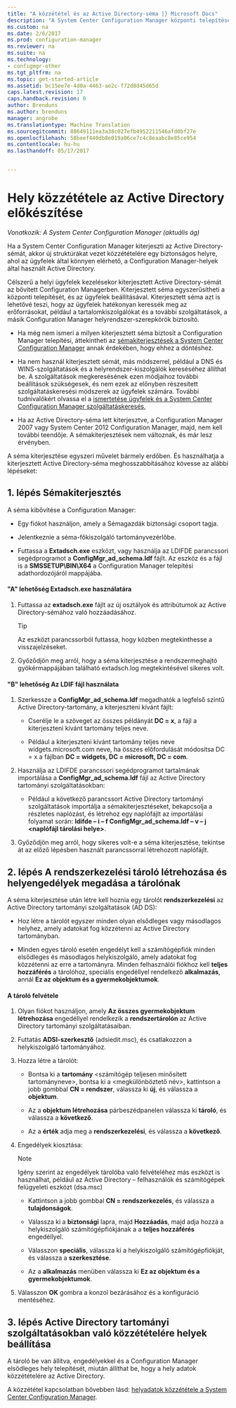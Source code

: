 ```yaml
---
title: "A közzététel és az Active Directory-séma |} Microsoft Docs"
description: "A System Center Configuration Manager központi telepítését és konfigurálását ügyfelek folyamat egyszerűsítése Active Directory-séma kiterjesztése."
ms.custom: na
ms.date: 2/6/2017
ms.prod: configuration-manager
ms.reviewer: na
ms.suite: na
ms.technology:
- configmgr-other
ms.tgt_pltfrm: na
ms.topic: get-started-article
ms.assetid: bc15ee7e-4d0a-4463-ae2c-f72d8d45d65d
caps.latest.revision: 17
caps.handback.revision: 0
author: Brenduns
ms.author: brenduns
manager: angrobe
ms.translationtype: Machine Translation
ms.sourcegitcommit: 88649111ea3a38c027efb4952211546afd0bf27e
ms.openlocfilehash: 58beef440db8e019a06ce7c4c8eaabc8e85ce954
ms.contentlocale: hu-hu
ms.lasthandoff: 05/17/2017


---
```

# <a name="prepare-active-directory-for-site-publishing"></a>Hely közzététele az Active Directory előkészítése

*Vonatkozik: A System Center Configuration Manager (aktuális ág)*

Ha a System Center Configuration Manager kiterjeszti az Active Directory-sémát, akkor új struktúrákat vezet közzétételére egy biztonságos helyre, ahol az ügyfelek által könnyen elérhető, a Configuration Manager-helyek által használt Active Directory.  

Célszerű a helyi ügyfelek kezelésekor kiterjesztett Active Directory-sémát az bővített Configuration Managerben. Kiterjesztett séma egyszerűsítheti a központi telepítését, és az ügyfelek beállításával. Kiterjesztett séma azt is lehetővé teszi, hogy az ügyfelek hatékonyan keressék meg az erőforrásokat, például a tartalomkiszolgálókat és a további szolgáltatások, a másik Configuration Manager helyrendszer-szerepkörök biztosító.  

-   Ha még nem ismeri a milyen kiterjesztett séma biztosít a Configuration Manager telepítési, áttekintheti az [sémakiterjesztések a System Center Configuration Manager](../../../core/plan-design/network/schema-extensions.md) annak érdekében, hogy ehhez a döntéshez.  

-   Ha nem használ kiterjesztett sémát, más módszerrel, például a DNS és WINS-szolgáltatások és a helyrendszer-kiszolgálók kereséséhez állíthat be. A szolgáltatások megkeresésének ezen módjaihoz további beállítások szükségesek, és nem ezek az előnyben részesített szolgáltatáskeresési módszerek az ügyfelek számára. További tudnivalókért olvassa el a [ismertetése ügyfelek és a System Center Configuration Manager szolgáltatáskeresés](../../../core/plan-design/hierarchy/understand-how-clients-find-site-resources-and-services.md),  

-   Ha az Active Directory-séma lett kiterjesztve, a Configuration Manager 2007 vagy System Center 2012 Configuration Manager, majd, nem kell további teendője. A sémakiterjesztések nem változnak, és már lesz érvényben.  

A séma kiterjesztése egyszeri művelet bármely erdőben. És használhatja a kiterjesztett Active Directory-séma meghosszabbításához kövesse az alábbi lépéseket:  

## <a name="step-1-extend-the-schema"></a>1. lépés Sémakiterjesztés  
A séma kibővítése a Configuration Manager:  

-   Egy fiókot használjon, amely a Sémagazdák biztonsági csoport tagja.  

-   Jelentkeznie a séma-főkiszolgáló tartományvezérlőbe.  

-   Futtassa a **Extadsch.exe** eszközt, vagy használja az LDIFDE parancssori segédprogramot a **ConfigMgr_ad_schema.ldf** fájlt. Az eszköz és a fájl is a **SMSSETUP\BIN\X64** a Configuration Manager telepítési adathordozójáról mappájába.  

#### <a name="option-a-use-extadschexe"></a>"A" lehetőség Extadsch.exe használatára  

1.  Futtassa az **extadsch.exe** fájlt az új osztályok és attribútumok az Active Directory-sémához való hozzáadásához.  

    > [!TIP]  
    >  Az eszközt parancssorból futtassa, hogy közben megtekinthesse a visszajelzéseket.  

2.  Győződjön meg arról, hogy a séma kiterjesztése a rendszermeghajtó gyökérmappájában található extadsch.log megtekintésével sikeres volt.  

#### <a name="option-b-use-the-ldif-file"></a>"B" lehetőség Az LDIF fájl használata  

1.  Szerkessze a **ConfigMgr_ad_schema.ldf** megadhatók a legfelső szintű Active Directory-tartomány, a kiterjeszteni kívánt fájlt:  

    -   Cserélje le a szöveget az összes példányát **DC = x**, a fájl a kiterjeszteni kívánt tartomány teljes neve.  

    -   Például a kiterjeszteni kívánt tartomány teljes neve widgets.microsoft.com neve, ha összes előfordulását módosítsa DC = x a fájlban **DC = widgets, DC = microsoft, DC = com**.  

2.  Használja az LDIFDE parancssori segédprogramot tartalmának importálása a **ConfigMgr_ad_schema.ldf** fájl az Active Directory tartományi szolgáltatásokban:  

    -   Például a következő parancssort Active Directory tartományi szolgáltatások importálja a sémakiterjesztéseket, bekapcsolja a részletes naplózást, és létrehoz egy naplófájlt az importálási folyamat során: **ldifde – i – f ConfigMgr_ad_schema.ldf – v – j &lt;naplófájl tárolási helye\>**.  

3.  Győződjön meg arról, hogy sikeres volt-e a séma kiterjesztése, tekintse át az előző lépésben használt parancssorral létrehozott naplófájlt.  

## <a name="step-2--create-the-system-management-container-and-grant-sites-permissions-to-the-container"></a>2. lépés  A rendszerkezelési tároló létrehozása és helyengedélyek megadása a tárolónak  
 A séma kiterjesztése után létre kell hoznia egy tárolót **rendszerkezelési** az Active Directory tartományi szolgáltatások (AD DS):  

-   Hoz létre a tárolót egyszer minden olyan elsődleges vagy másodlagos helyhez, amely adatokat fog közzétenni az Active Directory tartományban.  

-   Minden egyes tároló esetén engedélyt kell a számítógépfiók minden elsődleges és másodlagos helykiszolgáló, amely adatokat fog közzétenni az erre a tartományra. Minden felhasználói fiókhoz kell **teljes hozzáférés** a tárolóhoz, speciális engedéllyel rendelkező **alkalmazás**, annál **Ez az objektum és a gyermekobjektumok**.  

#### <a name="to-add-the-container"></a>A tároló felvétele  

1.  Olyan fiókot használjon, amely **Az összes gyermekobjektum létrehozása** engedéllyel rendelkezik a **rendszertárolón** az Active Directory tartományi szolgáltatásaiban.  

2.  Futtatás **ADSI-szerkesztő** (adsiedit.msc), és csatlakozzon a helykiszolgáló tartományához.  

3.  Hozza létre a tárolót:  

    -   Bontsa ki a **tartomány** &lt;számítógép teljesen minősített tartományneve\>, bontsa ki a &lt;megkülönböztető név\>, kattintson a jobb gombbal **CN = rendszer**, válassza ki **új**, és válassza a **objektum**.  

    -   Az a **objektum létrehozása** párbeszédpanelen válassza ki **tároló**, és válassza a **következő**.  

    -   Az a **érték** adja meg a **rendszerkezelési**, és válassza a **következő**.  

4.  Engedélyek kiosztása:  

    > [!NOTE]  
    >  Igény szerint az engedélyek tárolóba való felvételéhez más eszközt is használhat, például az Active Directory – felhasználók és számítógépek felügyeleti eszközt (dsa.msc)  

    -   Kattintson a jobb gombbal **CN = rendszerkezelés**, és válassza a **tulajdonságok**.  

    -   Válassza ki a **biztonsági** lapra, majd **Hozzáadás**, majd adja hozzá a helykiszolgáló számítógépfiókjának a a **teljes hozzáférés** engedéllyel.  

    -   Válasszon **speciális**, válassza ki a helykiszolgáló számítógépfiókját, és válassza a **szerkesztése**.  

    -   Az a **alkalmazás** menüben válassza ki **Ez az objektum és a gyermekobjektumok**.  

5.  Válasszon **OK** gombra a konzol bezárásához és a konfiguráció mentéséhez.  

## <a name="step-3-set-up-sites-to-publish-to-active-directory-domain-services"></a>3. lépés Active Directory tartományi szolgáltatásokban való közzétételére helyek beállítása  
 A tároló be van állítva, engedélyekkel és a Configuration Manager elsődleges hely telepítését, miután állíthat be, hogy a hely adatok közzétételére az Active Directory.  

 A közzététel kapcsolatban bővebben lásd: [helyadatok közzététele a System Center Configuration Manager](../../../core/servers/deploy/configure/publish-site-data.md).  


